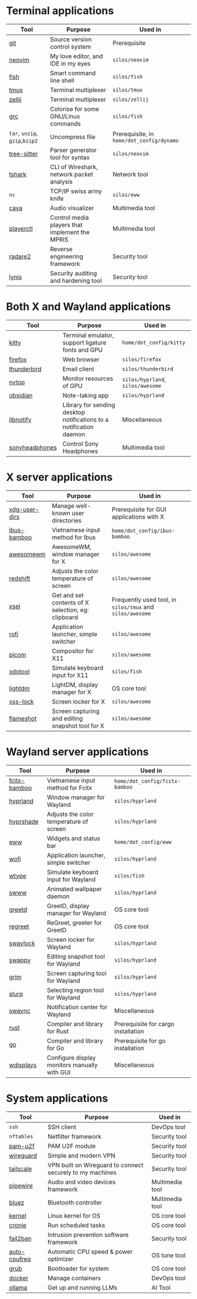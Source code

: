 # Terminal applications
|Tool|Purpose|Used in|
|----|-------|-------|
|[git](https://github.com/git/git)|Source version control system|Prerequisite|
|[neovim](https://github.com/neovim/neovim)|My love editor, and IDE in my eyes|`silos/neovim`|
|[fish](https://github.com/fish-shell/fish-shell)|Smart command line shell|`silos/fish`|
|[tmux](https://github.com/tmux/tmux)|Terminal multiplexer|`silos/tmux`|
|[zellij](https://github.com/zellij-org/zellij)|Terminal multiplexer|`silos/zellij`|
|[grc](https://github.com/garabik/grc)|Colorise for some GNU/Linux commands|`silos/fish`|
|`tar`, `unzip`, `gzip`,`bzip2`|Uncompress file|Prerequisite, in `home/dot_config/dynamo`|
|[tree-sitter](https://github.com/tree-sitter/tree-sitter)|Parser generator tool for syntax|`silos/neovim`|
|[tshark](https://www.wireshark.org/docs/man-pages/tshark.html)|CLI of Wireshark, network packet analysis|Network tool|
|`nc`|TCP/IP swiss army knife|`silos/eww`|
|[cava](https://github.com/karlstav/cava)|Audio visualizer|Multimedia tool|
|[playerctl](https://github.com/altdesktop/playerctl)|Control media players that implement the MPRIS|Multimedia tool|
|[radare2](https://github.com/radareorg/radare2)|Reverse engineering framework|Security tool|
|[lynis](https://github.com/CISOfy/lynis)|Security auditing and hardening tool|Security tool|

# Both X and Wayland applications
|Tool|Purpose|Used in|
|----|-------|-------|
|[kitty](https://github.com/kovidgoyal/kitty)|Terminal emulator, support ligature fonts and GPU|`home/dot_config/kitty`|
|[firefox](https://www.mozilla.org/en-US/firefox/)|Web browser|`silos/firefox`|
|[thunderbird](https://www.thunderbird.net/)|Email client|`silos/thunderbird`|
|[nvtop](https://github.com/Syllo/nvtop)|Monitor resources of GPU|`silos/hyprland`, `silos/awesome`|
|[obsidian](https://obsidian.md/)|Note-taking app|`silos/hyprland`|
|[libnotify](https://gitlab.gnome.org/GNOME/libnotify)|Library for sending desktop notifications to a notification daemon|Miscellaneous|
|[sonyheadphones](https://github.com/Plutoberth/SonyHeadphonesClient)|Control Sony Headphones|Multimedia tool|

# X server applications
|Tool|Purpose|Used in|
|----|-------|-------|
|[xdg-user-dirs](https://www.freedesktop.org/wiki/Software/xdg-user-dirs/)|Manage well-known user directories|Prerequisite for GUI applications with X|
|[ibus-bamboo](https://github.com/BambooEngine/ibus-bamboo)|Vietnamese input method for Ibus|`home/dot_config/ibus-bamboo`|
|[awesomewm](https://github.com/awesomeWM/awesome)|AwesomeWM, window manager for X|`silos/awesome`|
|[redshift](https://github.com/jonls/redshift)|Adjusts the color temperature of screen|`silos/awesome`|
|[xsel](https://github.com/kfish/xsel)|Get and set contents of X selection, eg: clipboard|Frequently used tool, in `silos/tmux` and `silos/awesome`|
|[rofi](https://github.com/davatorium/rofi)|Application launcher, simple switcher|`silos/awesome`|
|[picom](https://github.com/yshui/picom)|Compositor for X11|`silos/awesome`|
|[xdotool](https://github.com/jordansissel/xdotool)|Simulate keyboard input for X11|`silos/fish`|
|[lightdm](https://github.com/canonical/lightdm)|LightDM, display manager for X|OS core tool|
|[xss-lock](https://bitbucket.org/raymonad/xss-lock)|Screen locker for X|`silos/awesome`|
|[flameshot](https://github.com/flameshot-org/flameshot)|Screen capturing and editing snapshot tool for X|`silos/awesome`|

# Wayland server applications
|Tool|Purpose|Used in|
|----|-------|-------|
|[fcitx-bamboo](https://github.com/fcitx/fcitx5-bamboo)|Vietnamese input method for Fcitx|`home/dot_config/fcitx-bamboo`|
|[hyprland](https://github.com/hyprwm/Hyprland)|Window manager for Wayland|`silos/hyprland`|
|[hyprshade](https://github.com/loqusion/hyprshade)|Adjusts the color temperature of screen|`silos/hyprland`|
|[eww](https://github.com/elkowar/eww)|Widgets and status bar|`home/dot_config/eww`|
|[wofi](https://sr.ht/~scoopta/wofi/)|Application launcher, simple switcher|`silos/hyprland`|
|[wtype](https://github.com/atx/wtype)|Simulate keyboard input for Wayland|`silos/fish`|
|[swww](https://github.com/LGFae/swww)|Animated wallpaper daemon|`silos/hyprland`|
|[greetd](https://sr.ht/~kennylevinsen/greetd/)|GreetD, display manager for Wayland|OS core tool|
|[regreet](https://github.com/rharish101/ReGreet)|ReGreet, greeter for GreetD|OS core tool|
|[swaylock](https://github.com/swaywm/swaylock)|Screen locker for Wayland|`silos/hyprland`|
|[swappy](https://github.com/jtheoof/swappy)|Editing snapshot tool for Wayland|`silos/hyprland`|
|[grim](https://github.com/emersion/grim)|Screen capturing tool for Wayland|`silso/hyprland`|
|[slurp](https://github.com/emersion/slurp)|Selecting region tool for Wayland|`silos/hyprland`|
|[swaync](https://github.com/ErikReider/SwayNotificationCenter)|Notification center for Wayland|Miscellaneous|
|[rust](https://github.com/rust-lang/rust)|Compiler and library for Rust|Prerequisite for cargo installation|
|[go](https://github.com/golang/go)|Compiler and library for Go|Prerequisite for go installation|
|[wdisplays](https://github.com/cyclopsian/wdisplays)|Configure display monitors manually with GUI|Miscellaneous|

# System applications
|Tool|Purpose|Used in|
|----|-------|-------|
|`ssh`|SSH client|DevOps tool|
|`nftables`|Netfilter framework|Security tool|
|[pam-u2f](https://github.com/Yubico/pam-u2f)|PAM U2F module|Security tool|
|[wireguard](https://www.wireguard.com/)|Simple and modern VPN|Security tool|
|[tailscale](https://github.com/tailscale/tailscale)|VPN built on Wireguard to connect securely to my machines|Security tool|
|[pipewire](https://github.com/PipeWire/pipewire)|Audio and video devices framework|Multimedia tool|
|[bluez](https://github.com/bluez/bluez)|Bluetooth controller|Multimedia tool|
|[kernel](https://github.com/torvalds/linux)|Linux kernel for OS|OS core tool|
|[cronie](https://github.com/cronie-crond/cronie)|Run scheduled tasks|OS core tool|
|[fail2ban](https://github.com/fail2ban/fail2ban)|Intrusion prevention software framework|Security tool|
|[auto-cpufreq](https://github.com/AdnanHodzic/auto-cpufreq)|Automatic CPU speed & power optimizer|OS tune tool|
|[grub](https://www.gnu.org/software/grub/)|Bootloader for system|OS core tool|
|[docker](https://docs.docker.com/engine/)|Manage containers|DevOps tool|
|[ollama](https://github.com/ollama/ollama)|Get up and running LLMs|AI Tool|
